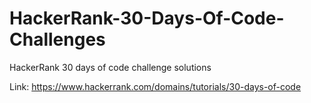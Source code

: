 # HackerRank-30-Days-Of-Code-Challenges
HackerRank 30 days of code challenge solutions

Link: https://www.hackerrank.com/domains/tutorials/30-days-of-code
